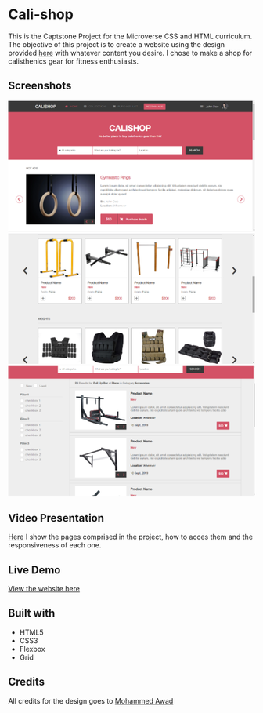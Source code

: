 # Cali-shop
This is the Captstone Project for the Microverse CSS and HTML curriculum. The objective of this project is to create a website using the design provided [here](https://www.behance.net/gallery/24796463/ZATTIX) with whatever content you desire. I chose to make a shop for calisthenics gear for fitness enthusiasts.

## Screenshots
![screenshot 1](./screenshots/Screenshot1.bmp)
![screenshot 2](./screenshots/Screenshot2.bmp)
![screenshot 2](./screenshots/Screenshot3.bmp)

## Video Presentation
[Here](https://www.loom.com/share/d79b425a6d2c45fd8606fcf307f66e14) I show the pages comprised in the project, how to acces them and the responsiveness of each one.

## Live Demo
[View the website here](https://rawcdn.githack.com/Blasco9/Cali-shop/f889a3d60102f87b0480e576fe7d5cb1b169618d/index.html)

## Built with
- HTML5
- CSS3
- Flexbox
- Grid

## Credits
All credits for the design goes to [Mohammed Awad](https://www.behance.net/M_Awad)
